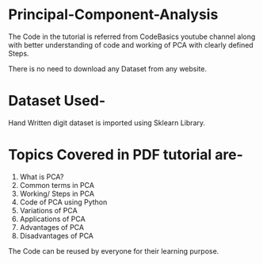 # Principal-Component-Analysis


The Code in the tutorial is referred from CodeBasics youtube channel 
along with better understanding of code and working of PCA with clearly defined Steps.

There is no need to download any Dataset from any website.

# Dataset Used- 
Hand Written digit dataset is imported using Sklearn Library.

# Topics Covered in PDF tutorial are-

1. What is PCA?
2. Common terms in PCA
3. Working/ Steps in PCA
4. Code of PCA using Python
5. Variations of PCA
6. Applications of PCA
7. Advantages of PCA
8. Disadvantages of PCA


The Code can be reused by everyone for their learning purpose. 
